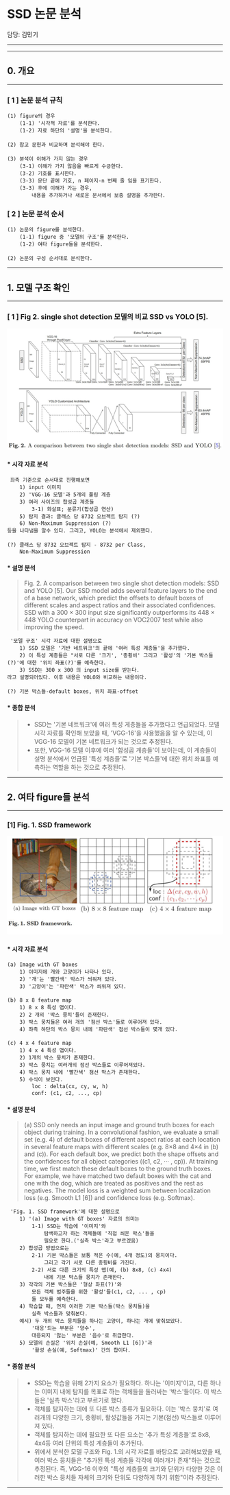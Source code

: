# SSD 논문 분석

담당: 김민기

----
----

## 0. 개요

----

### [ 1 ] 논문 분석 규칙

    (1) figure의 경우   
        (1-1) '시각적 자료'를 분석한다.   
        (1-2) 자료 하단의 '설명'을 분석한다.   

    (2) 참고 문헌과 비교하며 분석해야 한다.   

    (3) 분석이 이해가 가지 않는 경우   
        (3-1) 이해가 가지 않음을 빠르게 수긍한다.   
        (3-2) 기호를 표시한다.   
        (3-3) 문단 끝에 기호, n 페이지-n 번째 줄 임을 표기한다.   
        (3-3) 후에 이해가 가는 경우,   
            내용을 추가하거나 새로운 문서에서 보충 설명을 추가한다.   

### [ 2 ] 논문 분석 순서

    (1) 논문의 figure를 분석한다.   
        (1-1) figure 중 '모델의 구조'를 분석한다.   
        (1-2) 여타 figure들을 분석한다.   

    (2) 논문의 구성 순서대로 분석한다.   

----

## 1. 모델 구조 확인

----

### [ 1 ] Fig 2. single shot detection 모델의 비교 SSD vs YOLO [5].

![Alt text](/Objectdetection/01_SSD_2016/rsc/image/model_structure.jpg "Model Structures")

#### * 시각 자료 분석

     좌측 기준으로 순서대로 진행해보면
        1) input 이미지   
        2) 'VGG-16 모델'과 5개의 풀링 계층   
        3) 여러 사이즈의 합성곱 계층들   
            3-1) 화살표; 분류기(합성곱 연산)
        5) 탐지 결과: 클래스 당 8732 오브젝트 탐지 (?)   
        6) Non-Maximum Suppression (?)   
    등을 나타냄을 알수 있다. 그리고, YOLO는 분석에서 제외했다.

    (?) 클래스 당 8732 오브젝트 탐지 - 8732 per Class,
        Non-Maximum Suppression

#### * 설명 분석

> Fig. 2. A comparison between two single shot detection models: SSD and YOLO [5]. Our SSD model adds several feature layers to the end of a base network, which predict the offsets to default boxes of different scales and aspect ratios and their associated confidences. SSD with a 300 × 300 input size significantly outperforms its 448 × 448 YOLO counterpart in accuracy on VOC2007 test while also improving the speed.

     '모델 구조' 시각 자료에 대한 설명으로
        1) SSD 모델은 '기반 네트워크'의 끝에 '여러 특성 계층들'을 추가했다.
        2) 이 특성 계층들은 "서로 다른 '크기', '종횡비' 그리고 '활성'의 '기본 박스들(?)'에 대한 '위치 좌표(?)'를 예측한다.
        3) SSD는 300 x 300 의 input size를 받는다.
    라고 설명되어있다. 이후 내용은 YOLO와 비교하는 내용이다.

    (?) 기본 박스들-default boxes, 위치 좌표-offset

#### * 종합 분석

> * SSD는 '기본 네트워크'에 여러 특성 게층들을 추가했다고 언급되었다. 모델 시각 자료를 확인해 보았을 때, 'VGG-16'을 사용했음을 알 수 있는데, 이 VGG-16 모델이 기본 네트워크가 되는 것으로 추정된다.
> * 또한, VGG-16 모델 이후에 여러 '합성곱 계층들'이 보이는데, 이 계층들이 설명 분석에서 언급된 '특성 계층들'로 '기본 박스들'에 대한 위치 좌표를 예측하는 역할을 하는 것으로 추정된다.

----

## 2. 여타 figure들 분석

----

### [1] Fig. 1. SSD framework

![Alt text](/Objectdetection/01_SSD_2016/rsc/image/Fig01_SSD_framework.JPG "Fig. 1. SSD framework")

#### * 시각 자료 분석

    (a) Image with GT boxes
        1) 이미지에 개와 고양이가 나타나 있다.
        2) '개'는 '빨간색' 박스가 씌워져 있다.
        3) '고양이'는 '파란색' 박스가 씌워져 있다.
    
    (b) 8 x 8 feature map
        1) 8 x 8 특성 맵이다.
        2) 2 개의 '박스 뭉치'들이 존재한다.
        3) 박스 뭉치들은 여러 개의 '점선 박스'들로 이루어져 있다.
        4) 좌측 하단의 박스 뭉치 내에 '파란색' 점선 박스들이 몇개 있다.
    
    (c) 4 x 4 feature map
        1) 4 x 4 특성 맵이다.
        2) 1개의 박스 뭉치가 존재한다.
        3) 박스 뭉치는 여러개의 점선 박스들로 이루어져있다.
        4) 박스 뭉치 내에 '빨간색' 점선 박스가 존재한다.
        5) 수식이 보인다.
            loc : delta(cx, cy, w, h)
            conf: (c1, c2, ..., cp)

#### * 설명 분석

> (a) SSD only needs an input image and ground truth boxes for each object during training. In a convolutional fashion, we evaluate a small set (e.g. 4) of default boxes of different aspect ratios at each location in several feature maps with different scales (e.g. 8×8 and 4×4 in (b) and (c)). For each default box, we predict both the shape offsets and the confidences for all object categories ((c1, c2, ··· , cp)). At training time, we first match these default boxes to the ground truth boxes. For example, we have matched two default boxes with the cat and one with the dog, which are treated as positives and the rest as negatives. The model loss is a weighted sum between localization loss (e.g. Smooth L1 [6]) and confidence loss (e.g. Softmax).

     'Fig. 1. SSD framework'에 대한 설명으로
        1) '(a) Image with GT boxes' 자료의 의미는 
            1-1) SSD는 학습에 '이미지'와
                탐색하고자 하는 객체들에 '직접 씌운 박스'들을 
                필요로 한다.('실측 박스'라고 부르겠음)
        2) 합성곱 방법으로는
            2-1) 기본 박스들은 보통 적은 수(예, 4개 정도)의 뭉치이다.
                그리고 각기 서로 다른 종횡비를 가진다.
            2-2) 서로 다른 크기의 특성 맵(예, (b) 8x8, (c) 4x4)
                내에 기본 박스들 뭉치가 존재한다.
        3) 각각의 기본 박스들은 '형상 좌표(?)'와
            모든 객체 범주들을 위한 '활성'들(c1, c2, ... , cp)
            둘 모두를 예측한다.
        4) 학습할 때, 먼저 이러한 기본 박스들(박스 뭉치들)을
            실측 박스들과 맞춰본다.
        예시) 두 개의 박스 뭉치들을 하나는 고양이, 하나는 개에 맞춰보았다.
            '대응'되는 부분은 '양수',
            대응되지 '않는' 부분은 '음수'로 취급한다.
        5) 모델의 손실은 '위치 손실(예, Smooth L1 [6])'과
            '활성 손실(예, Softmax)' 간의 합이다.

#### * 종합 분석

> * SSD는 학습을 위해 2가지 요소가 필요하다. 하나는 '이미지'이고, 다른 하나는 이미지 내에 탐지를 목표로 하는 객체들을 둘러싸는 '박스'들이다. 이 박스들은 '실측 박스'라고 부르기로 했다.
> * 객체를 탐지하는 데에 또 다른 박스 종류가 필요하다. 이는 '박스 뭉치'로 여러개의 다양한 크기, 종횡비, 활성값들을 가지는 기본(점선) 박스들로 이루어져 있다.
> * 객체를 탐지하는 데에 필요한 또 다른 요소는 '추가 특성 계층들'로 8x8, 4x4등 여러 단위의 특성 계층들이 추가된다.
> * 위에서 분석한 모델 구조와 Fig. 1.의 시각 자료를 바탕으로 고려해보았을 때, 여러 박스 뭉치들은 "추가된 특성 계층들 각각에 여러개가 존재"하는 것으로 추정된다. 즉, VGG-16 이후의 "특성 계층들의 크기와 단위가 다양한 것은 이러한 박스 뭉치들 자체의 크기와 단위도 다양하게 하기 위함"이라 추정된다.

----
